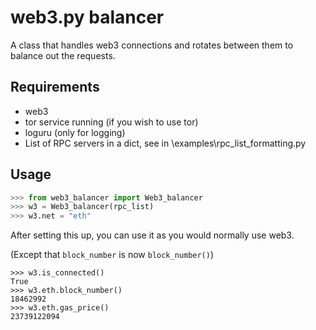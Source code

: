 # web3.py balancer
A class that handles web3 connections and rotates between them to balance out the requests.
## Requirements 
- web3
- tor service running (if you wish to use tor)
- loguru (only for logging)
- List of RPC servers in a dict, see in \examples\rpc_list_formatting.py
## Usage
```python
>>> from web3_balancer import Web3_balancer
>>> w3 = Web3_balancer(rpc_list)
>>> w3.net = "eth"
```
After setting this up, you can use it as you would normally use web3.

(Except that `block_number` is now `block_number()`)

```
>>> w3.is_connected()
True
>>> w3.eth.block_number()
18462992
>>> w3.eth.gas_price()
23739122094
```